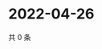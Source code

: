 # 2022-04-26

共 0 条

<!-- BEGIN WEIBO -->
<!-- 最后更新时间 Tue Apr 26 2022 11:18:33 GMT+0800 (China Standard Time) -->

<!-- END WEIBO -->
